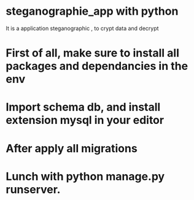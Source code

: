# steganographie_app with python 
It is a application steganographic , to crypt data and decrypt

# First of all, make sure to install all packages and dependancies in the env
# Import schema db, and install extension mysql in your editor  
# After apply all migrations 
# Lunch with python manage.py runserver.
